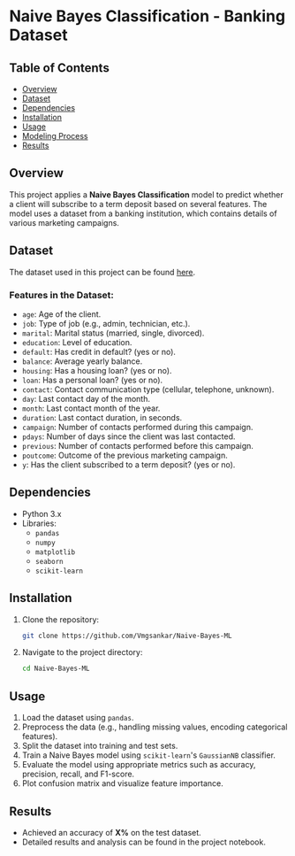 
# Naive Bayes Classification - Banking Dataset

## Table of Contents
- [Overview](#overview)
- [Dataset](#dataset)
- [Dependencies](#dependencies)
- [Installation](#installation)
- [Usage](#usage)
- [Modeling Process](#modeling-process)
- [Results](#results)

## Overview
This project applies a **Naive Bayes Classification** model to predict whether a client will subscribe to a term deposit based on several features. The model uses a dataset from a banking institution, which contains details of various marketing campaigns.

## Dataset
The dataset used in this project can be found [here](https://raw.githubusercontent.com/gkrishna9790/Logistic-Regression-Binary-Classification/master/Archieve/banking.csv).

### Features in the Dataset:
- `age`: Age of the client.
- `job`: Type of job (e.g., admin, technician, etc.).
- `marital`: Marital status (married, single, divorced).
- `education`: Level of education.
- `default`: Has credit in default? (yes or no).
- `balance`: Average yearly balance.
- `housing`: Has a housing loan? (yes or no).
- `loan`: Has a personal loan? (yes or no).
- `contact`: Contact communication type (cellular, telephone, unknown).
- `day`: Last contact day of the month.
- `month`: Last contact month of the year.
- `duration`: Last contact duration, in seconds.
- `campaign`: Number of contacts performed during this campaign.
- `pdays`: Number of days since the client was last contacted.
- `previous`: Number of contacts performed before this campaign.
- `poutcome`: Outcome of the previous marketing campaign.
- `y`: Has the client subscribed to a term deposit? (yes or no).

## Dependencies
- Python 3.x
- Libraries:
  - `pandas`
  - `numpy`
  - `matplotlib`
  - `seaborn`
  - `scikit-learn`

## Installation
1. Clone the repository:
   ```bash
   git clone https://github.com/Vmgsankar/Naive-Bayes-ML
   ```
2. Navigate to the project directory:
   ```bash
   cd Naive-Bayes-ML
   ```

## Usage
1. Load the dataset using `pandas`.
2. Preprocess the data (e.g., handling missing values, encoding categorical features).
3. Split the dataset into training and test sets.
4. Train a Naive Bayes model using `scikit-learn`'s `GaussianNB` classifier.
5. Evaluate the model using appropriate metrics such as accuracy, precision, recall, and F1-score.
6. Plot confusion matrix and visualize feature importance.

## Results
- Achieved an accuracy of **X%** on the test dataset.
- Detailed results and analysis can be found in the project notebook.
